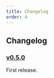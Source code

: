 ```yaml
---
title: Changelog
order: 4
---
```

## Changelog

### [v0.5.0](https://github.com/CodeCasterNL/PVBridge/releases/tag/v0.5.0)
First release.
